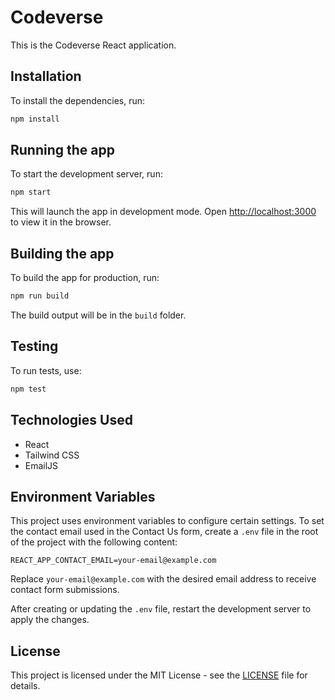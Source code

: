 # Codeverse

This is the Codeverse React application.

## Installation

To install the dependencies, run:

```bash
npm install
```

## Running the app

To start the development server, run:

```bash
npm start
```

This will launch the app in development mode. Open [http://localhost:3000](http://localhost:3000) to view it in the browser.

## Building the app

To build the app for production, run:

```bash
npm run build
```

The build output will be in the `build` folder.

## Testing

To run tests, use:

```bash
npm test
```

## Technologies Used

- React
- Tailwind CSS
- EmailJS

## Environment Variables

This project uses environment variables to configure certain settings. To set the contact email used in the Contact Us form, create a `.env` file in the root of the project with the following content:

```
REACT_APP_CONTACT_EMAIL=your-email@example.com
```

Replace `your-email@example.com` with the desired email address to receive contact form submissions.

After creating or updating the `.env` file, restart the development server to apply the changes.

## License

This project is licensed under the MIT License - see the [LICENSE](LICENSE) file for details.
